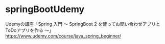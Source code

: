 # springBootUdemy
Udemyの講座「Spring 入門 ～ SpringBoot 2 を使ってお問い合わせアプリとToDoアプリを作る ～」
https://www.udemy.com/course/java_spring_beginner/
